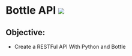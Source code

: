 # Bottle API ![](https://img.shields.io/badge/Python_API-brightgreen.svg)

## Objective:

* Create a RESTFul API With Python and Bottle
